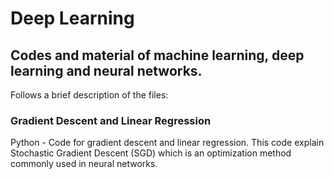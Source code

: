 # Deep Learning

## Codes and material of machine learning, deep learning and neural networks. 

Follows a brief description of the files:

### Gradient Descent and Linear Regression
Python - Code for gradient descent and linear regression. This code explain Stochastic Gradient Descent (SGD) which is an optimization method commonly used in neural networks. 
